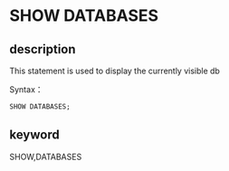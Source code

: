 # SHOW DATABASES

## description

This statement is used to display the currently visible db

Syntax：

```sql
SHOW DATABASES;
```

## keyword

SHOW,DATABASES
